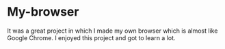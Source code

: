 # My-browser
It was a great project in which I made my own browser which is almost like Google Chrome. I enjoyed this project and got to learn a lot.
